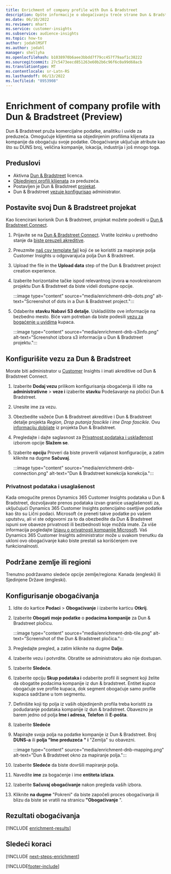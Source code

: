 ```yaml
---
title: Enrichment of company profile with Dun & Bradstreet
description: Opšte informacije o obogaćivanju treće strane Dun & Bradstreet.
ms.date: 06/10/2022
ms.reviewer: mhart
ms.service: customer-insights
ms.subservice: audience-insights
ms.topic: how-to
author: jodahlMSFT
ms.author: jodahl
manager: shellyha
ms.openlocfilehash: b1038970b6aee3bbdd7f79cc457f79aaf1c38222
ms.sourcegitcommit: 27c5473eecd851263e60b2b6c96f6c0a99d68acb
ms.translationtype: MT
ms.contentlocale: sr-Latn-RS
ms.lasthandoff: 06/13/2022
ms.locfileid: "8953908"
---
```

# <a name="enrichment-of-company-profiles-with-dun--bradstreet-preview"></a>Enrichment of company profile with Dun & Bradstreet (Preview)

Dun & Bradstreet pruža komercijalne podatke, analitiku i uvide za preduzeća. Omogućuje klijentima sa objedinjenim profilima klijenata za kompanije da obogaćuju svoje podatke. Obogaćivanje uključuje atribute kao što su DUNS broj, veličina kompanije, lokacija, industrija i još mnogo toga.

## <a name="prerequisites"></a>Preduslovi

- Aktivna [Dun & Bradstreet](https://www.dnb.com/marketing/media/give-your-data-a-boost.html?source=microsoft_audience_insights) licenca.
- [Objedinjeni profili klijenata](customer-profiles.md) za preduzeća.
- Postavljen je Dun & Bradstreet [projekat](#set-up-your-dun--bradstreet-project).
- Dun & Bradstreet [vezu](connections.md)[je konfigurisao](#configure-a-connection-for-dun--bradstreet) administrator.

## <a name="set-up-your-dun--bradstreet-project"></a>Postavite svoj Dun & Bradstreet projekat

Kao licencirani korisnik Dun & Bradstreet, projekat možete podesiti u [Dun & Bradstreet Connect](https://connect.dnb.com?lead_source=microsoft_audienceinsights).

1. Prijavite se na [Dun & Bradstreet Connect](https://connect.dnb.com?lead_source=microsoft_audienceinsights). Vratite lozinku u prethodno stanje da [biste preuzeli akreditive](https://sso.dnb.com/signin/forgot-password?lead_source=microsoft_audienceinsights).

1. Preuzmite [naš csv template fajl](https://c360devenrichment.blob.core.windows.net/mapping/DnBCIdatamapping.csv) koji će se koristiti za mapiranje polja Customer Insights u odgovarajuća polja Dun & Bradstreet.

1. Upload the file in the **Upload data** step of the Dun & Bradstreet project creation experience.

1. Izaberite horizontalne tačke ispod relevantnog izvora **u** novokreiranom projektu Dun & Bradstreet da biste videli dostupne opcije.

   :::image type="content" source="media/enrichment-dnb-dots.png" alt-text="Screenshot of dots in a Dun & Bradstreet project.":::

1. Odaberite **stavku Nabavi S3 detalje**. Uskladištite ove informacije na bezbedno mesto. Biće vam potreban da biste podesili [vezu za bogaćenje u uvidima](#configure-a-connection-for-dun--bradstreet) kupaca.

   :::image type="content" source="media/enrichment-dnb-s3info.png" alt-text="Screenshot izbora s3 informacija u Dun & Bradstreet projektu.":::

## <a name="configure-a-connection-for-dun--bradstreet"></a>Konfigurišite vezu za Dun & Bradstreet

Morate biti administrator u [Customer](permissions.md#admin) Insights i imati akreditive od Dun & Bradstreet Connect.

1. Izaberite **Dodaj vezu** prilikom konfigurisanja obogaćenja ili idite na **administrativne** > **veze i** izaberite **stavku** Podešavanje na pločici Dun & Bradstreet.

1. Unesite ime za vezu.

1. Obezbedite važeće Dun & Bradstreet akreditive i Dun & Bradstreet detalje projekta *Region, Drop putanja fascikle i ime Drop fascikle*. Ovu [informaciju dobijate](#set-up-your-dun--bradstreet-project) iz projekta Dun & Bradstreet.

1. Pregledajte i dajte saglasnost za [Privatnost podataka i usklađenost](#data-privacy-and-compliance) izborom opcije **Slažem se**.

1. Izaberite **opciju** Proveri da biste proverili valjanost konfiguracije, a zatim kliknite na dugme **Sačuvaj**.

   :::image type="content" source="media/enrichment-dnb-connection.png" alt-text="Dun & Bradstreet konekcija konekcija.":::

### <a name="data-privacy-and-compliance"></a>Privatnost podataka i usaglašenost

Kada omogućite prenos Dynamics 365 Customer Insights podataka u Dun & Bradstreet, dozvoljavate prenos podataka izvan granice usaglašenosti za, uključujući Dynamics 365 Customer Insights potencijalno osetljive podatke kao što su Lični podaci. Microsoft će preneti takve podatke po vašem uputstvu, ali vi ste odgovorni za to da obezbedite da Dun & Bradstreet ispuni sve obaveze privatnosti ili bezbednosti koje možda imate. Za više informacija pogledajte [Izjavu o privatnosti kompanije Microsoft](https://go.microsoft.com/fwlink/?linkid=396732).
Vaš Dynamics 365 Customer Insights administrator može u svakom trenutku da ukloni ovo obogaćivanje kako biste prestali sa korišćenjem ove funkcionalnosti.

## <a name="supported-countries-or-regions"></a>Podržane zemlje ili regioni

Trenutno podržavamo sledeće opcije zemlje/regiona: Kanada (engleski) ili Sjedinjene Države (engleski).

## <a name="configure-the-enrichment"></a>Konfigurisanje obogaćivanja

1. Idite do kartice **Podaci** > **Obogaćivanje** i izaberite karticu **Otkrij**.

1. Izaberite **Obogati moje podatke** o **podacima kompanije** za Dun & Bradstreet pločicu.

   :::image type="content" source="media/enrichment-dnb-tile.png" alt-text="Screenshot of the Dun & Bradstreet pločica.":::

1. Pregledajte pregled, a zatim kliknite na dugme **Dalje**.

1. Izaberite vezu i potvrdite. Obratite se administratoru ako nije dostupan.

1. Izaberite **Sledeće**.

1. Izaberite opciju **Skup podataka i** odaberite profil ili segment koji želite da obogatite podacima kompanije iz dun & bradstreet. Entitet *kupca* obogaćuje sve profile kupaca, dok segment obogaćuje samo profile kupaca sadržane u tom segmentu.

1. Definišite koji tip polja iz vaših objedinjenih profila treba koristiti za podudaranje podataka kompanije iz dun & bradstreet. Obavezno je barem jedno od polja **Ime i adresa**, **Telefon** ili **E-pošta**.

1. Izaberite **Sledeće**

1. Mapirajte svoja polja na podatke kompanije iz Dun & Bradstreet. Broj **DUNS-a** ili **polja "Ime preduzeća** **" i** "Zemlja" su obavezni.

      :::image type="content" source="media/enrichment-dnb-mapping.png" alt-text="Dun & Bradstreet okno za mapiranje polja.":::

1. Izaberite **Sledeće** da biste dovršili mapiranje polja.

1. Navedite **ime** za bogaćenje i ime **entiteta izlaza**.

1. Izaberite **Sačuvaj obogaćivanje** nakon pregleda vaših izbora.

1. Kliknite **na dugme** "Pokreni" da biste započeli proces obogaćivanja ili blizu da biste se vratili na stranicu **"Obogaćivanje** ".

## <a name="enrichment-results"></a>Rezultati obogaćivanja

[!INCLUDE [enrichment-results](includes/enrichment-results.md)]

## <a name="next-steps"></a>Sledeći koraci

[!INCLUDE [next-steps-enrichment](includes/next-steps-enrichment.md)]

[!INCLUDE[footer-include](includes/footer-banner.md)]
